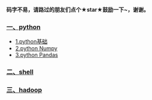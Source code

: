 **码字不易，请路过的朋友们点个★star★鼓励一下~，谢谢。**
### [一、python](https://github.com/WuZongYun/bigdata_study/tree/main/python)
* [1.python基础](https://github.com/WuZongYun/bigdata_study/tree/main/python/python%E5%9F%BA%E7%A1%80)
* [2.python Numpy](https://github.com/WuZongYun/bigdata_study/tree/main/python/pythonNumpy)
* [3.python Pandas](https://github.com/WuZongYun/bigdata_study/tree/main/python/pythonPandas)

### [二、shell](https://github.com/WuZongYun/bigdata_study/tree/main/shell)

### [三、hadoop](https://github.com/WuZongYun/bigdata_study/tree/main/shell)

